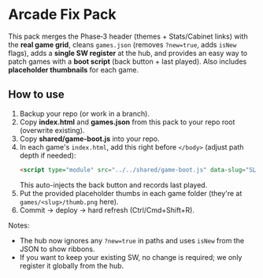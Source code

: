 
# Arcade Fix Pack

This pack merges the Phase‑3 header (themes + Stats/Cabinet links) with the **real game grid**,
cleans `games.json` (removes `?new=true`, adds `isNew` flags), adds a **single SW register** at the hub,
and provides an easy way to patch games with a **boot script** (back button + last played).
Also includes **placeholder thumbnails** for each game.

## How to use
1) Backup your repo (or work in a branch).
2) Copy **index.html** and **games.json** from this pack to your repo root (overwrite existing).
3) Copy **shared/game-boot.js** into your repo.
4) In each game's `index.html`, add this right before `</body>` (adjust path depth if needed):
   ```html
   <script type="module" src="../../shared/game-boot.js" data-slug="SLUG_HERE"></script>
   ```
   This auto-injects the back button and records last played.
5) Put the provided placeholder thumbs in each game folder (they're at `games/<slug>/thumb.png` here).
6) Commit → deploy → hard refresh (Ctrl/Cmd+Shift+R).

Notes:
- The hub now ignores any `?new=true` in paths and uses `isNew` from the JSON to show ribbons.
- If you want to keep your existing SW, no change is required; we only register it globally from the hub.
